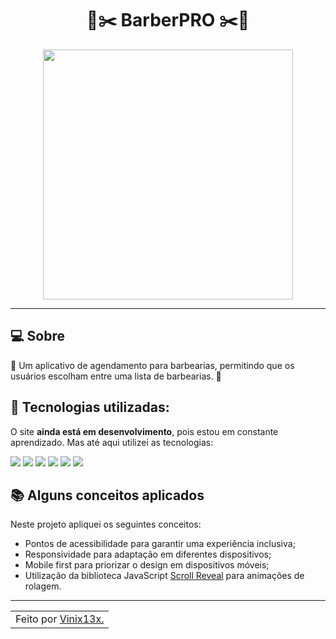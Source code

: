 
<h1 align="center">💈✂️ BarberPRO ✂️💈</h1>

<p align="center">
  <img src="https://res.cloudinary.com/dlc39say2/image/upload/v1743028429/sntxe2bxgbbxkfnk2fxv.png" width="400">
</p>

---

## 💻 Sobre

💈 Um aplicativo de agendamento para barbearias, permitindo que os usuários escolham entre uma lista de barbearias. 💈

## 🧠 Tecnologias utilizadas:

O site **ainda está em desenvolvimento**, pois estou em constante aprendizado. Mas até aqui utilizei as tecnologias:

<div>
    <img src="https://img.shields.io/badge/React_Native-20232A?style=for-the-badge&logo=react&logoColor=61DAFB" />
    <img src="https://img.shields.io/badge/Vscode-007ACC?style=for-the-badge&logo=visual-studio-code&logoColor=white" />
    <img src="https://img.shields.io/badge/Figma-696969?style=for-the-badge&logo=figma&logoColor=figma" />
    <img src="https://img.shields.io/badge/GIT-E44C30?style=for-the-badge&logo=git&logoColor=white" />
    <img src="https://img.shields.io/badge/tailwindcss-%2338B2AC.svg?style=for-the-badge&logo=tailwind-css&logoColor=white" />
    <img src="https://img.shields.io/badge/TypeScript-007ACC?style=for-the-badge&logo=typescript&logoColor=white" />
</div>

## 📚 Alguns conceitos aplicados

Neste projeto apliquei os seguintes conceitos:

- Pontos de acessibilidade para garantir uma experiência inclusiva;
- Responsividade para adaptação em diferentes dispositivos;
- Mobile first para priorizar o design em dispositivos móveis;
- Utilização da biblioteca JavaScript [Scroll Reveal](https://scrollrevealjs.org) para animações de rolagem.

---

<table>
  <tr>
    <td>
      Feito por <a href="https://github.com/vinix13x">Vinix13x.</a> 
    </td>
  </tr>
</table>


